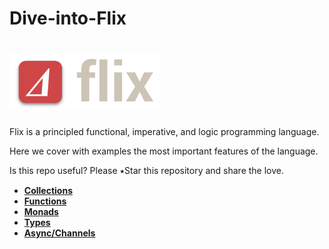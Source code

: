# Dive-into-Flix

# ![alt text](img/logo.png) 

Flix is a principled functional, imperative, and logic programming language.

Here we cover with examples the most important features of the language.

Is this repo useful? Please ⭑Star this repository and share the love.

* **[Collections](/src/main/flix/com/politrons/Collections.flix)**
* **[Functions](/src/main/flix/com/politrons/Functions.flix)**
* **[Monads](/src/main/flix/com/politrons/Monads.flix)**
* **[Types](/src/main/flix/com/politrons/Types.flix)**
* **[Async/Channels](src/main/flix/com/politrons/Channels.flix)**
